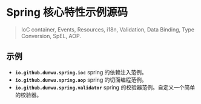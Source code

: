 # Spring 核心特性示例源码

> IoC container, Events, Resources, i18n, Validation, Data Binding, Type Conversion, SpEL, AOP.

## 示例

- **`io.github.dunwu.spring.ioc`** spring 的依赖注入范例。
- **`io.github.dunwu.spring.aop`** spring 的切面编程范例。
- **`io.github.dunwu.spring.validator`** spring 的校验器范例。自定义一个简单的校验器。
